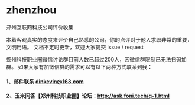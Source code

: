 # zhenzhou
郑州互联网科技公司评价收集

本着客观真实的态度来评价自己熟悉的公司，你的点评对于他人求职非常的重要，文明用语。
文档不定时更新，欢迎大家提交 issue / request

郑州科技职业圈微信讨论群目前人数已超过200人，因微信群限制已无法扫码加群。
如果大家有加微信群的需求可以有以下两种方式联系到我：

#### 1、邮件联系 dinkevin@163.com
#### 2、玉米问答【郑州科技职业圈】论坛：http://ask.foni.tech/q-1.html

